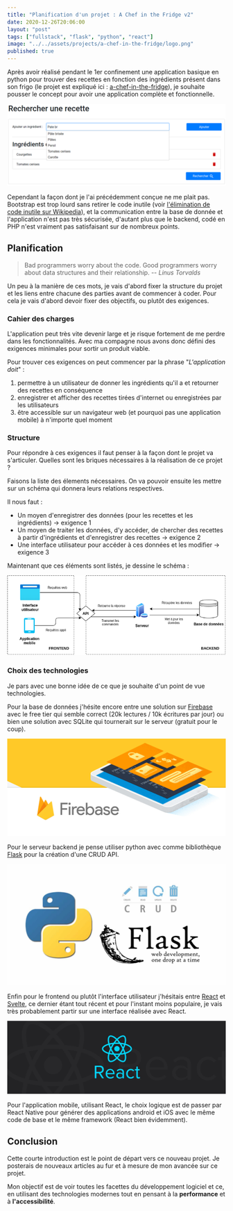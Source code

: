 ```yaml
---
title: "Planification d'un projet : A Chef in the Fridge v2"
date: 2020-12-26T20:06:00
layout: "post"
tags: ["fullstack", "flask", "python", "react"]
image: "../../assets/projects/a-chef-in-the-fridge/logo.png"
published: true
---
```


Après avoir réalisé pendant le 1er confinement une application basique en python pour trouver des recettes en fonction des ingrédients présent dans son frigo (le projet est expliqué ici : [a-chef-in-the-fridge](https://nightlyside.github.io/projects/a-chef-in-the-fridge)), je souhaite pousser le concept pour avoir une application complète et fonctionnelle.

![A chef in the fridge](../../assets/projects/a-chef-in-the-fridge/ajout_ingredient.png)

Cependant la façon dont je l'ai précédemment conçue ne me plait pas. Bootstrap est trop lourd sans retirer le code inutile (voir [l'élimination de code inutile sur Wikipedia](https://en.wikipedia.org/wiki/Dead_code_elimination)), et la communication entre la base de donnée et l'application n'est pas très sécurisée, d'autant plus que le backend, codé en PHP n'est vraiment pas satisfaisant sur de nombreux points.

## Planification

> Bad programmers worry about the code. Good programmers worry about data structures and their relationship.
> -- _Linus Torvalds_

Un peu à la manière de ces mots, je vais d'abord fixer la structure du projet et les liens entre chacune des parties avant de commencer à coder. Pour cela je vais d'abord devoir fixer des objectifs, ou plutôt des exigences.

### Cahier des charges

L'application peut très vite devenir large et je risque fortement de me perdre dans les fonctionnalités. Avec ma compagne nous avons donc défini des exigences minimales pour sortir un produit viable.

Pour trouver ces exigences on peut commencer par la phrase "_L'application doit_" :

1. permettre à un utilisateur de donner les ingrédients qu'il a et retourner des recettes en conséquence
2. enregistrer et afficher des recettes tirées d'internet ou enregistrées par les utilisateurs
3. être accessible sur un navigateur web (et pourquoi pas une application mobile) à n'importe quel moment

### Structure

Pour répondre à ces exigences il faut penser à la façon dont le projet va s'articuler. Quelles sont les briques nécessaires à la réalisation de ce projet ?

Faisons la liste des élements nécessaires. On va pouvoir ensuite les mettre sur un schéma qui donnera leurs relations respectives.

Il nous faut :

-   Un moyen d'enregistrer des données (pour les recettes et les ingrédients) -> exigence 1
-   Un moyen de traiter les données, d'y accéder, de chercher des recettes à partir d'ingrédients et d'enregistrer des recettes -> exigence 2
-   Une interface utilisateur pour accéder à ces données et les modifier -> exigence 3

Maintenant que ces éléments sont listés, je dessine le schéma :

![Schéma structurel de l'application](../../assets/posts/devlogs/chef-in-fridge-structure.drawio.png)

### Choix des technologies

Je pars avec une bonne idée de ce que je souhaite d'un point de vue technologies.

Pour la base de données j'hésite encore entre une solution sur [Firebase](https://firebase.google.com/) avec le free tier qui semble correct (20k lectures / 10k écritures par jour) ou bien une solution avec SQLite qui tournerait sur le serveur (gratuit pour le coup).

![Illustration de firebase](../../assets/posts/devlogs/firebase.jpg)

Pour le serveur backend je pense utiliser python avec comme bibliothèque [Flask](https://flask.palletsprojects.com/en/1.1.x/) pour la création d'une CRUD API.

![Illustration de firebase](../../assets/posts/devlogs/flask_python.jpg)

Enfin pour le frontend ou plutôt l'interface utilisateur j'hésitais entre [React](https://fr.reactjs.org/) et [Svelte](https://svelte.dev/), ce dernier étant tout récent et pour l'instant moins populaire, je vais très probablement partir sur une interface réalisée avec React.

![Illustration de firebase](../../assets/posts/devlogs/react.jpg)

Pour l'application mobile, utilisant React, le choix logique est de passer par React Native pour générer des applications android et iOS avec le même code de base et le même framework (React bien évidemment).

## Conclusion

Cette courte introduction est le point de départ vers ce nouveau projet. Je posterais de nouveaux articles au fur et à mesure de mon avancée sur ce projet.

Mon objectif est de voir toutes les facettes du développement logiciel et ce, en utilisant des technologies modernes tout en pensant à la **performance** et à **l'accessibilité**.
